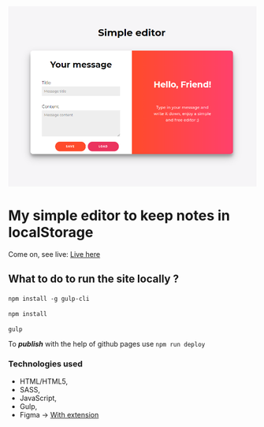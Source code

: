 ![Simple-Editor screenshot](github/screenshot.PNG)

# My simple editor to keep notes in localStorage

Come on, see live: [Live here](https://sasinskil.github.io/simple-editor)

## What to do to run the site locally ?

`npm install -g gulp-cli`

`npm install`

`gulp`

To ***publish*** with the help of github pages use `npm run deploy`

### Technologies used

- HTML/HTML5,
- SASS,
- JavaScript,
- Gulp,
- Figma -> [With extension](https://pdkit.co)
